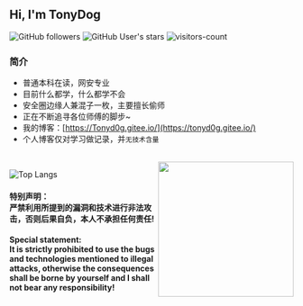 <h2> Hi, I'm TonyDog </h2>

![GitHub followers](https://img.shields.io/github/followers/TonyD0g?style=social)   ![GitHub User's stars](https://img.shields.io/github/stars/TonyD0g?style=social)   ![visitors-count](https://visitor-badge.laobi.icu/badge?page_id=TonyD0g.readme)

### 简介
- 普通本科在读，网安专业
- 目前什么都学，什么都学不会
- 安全圈边缘人兼混子一枚，主要擅长偷师
- 正在不断追寻各位师傅的脚步~
- 我的博客：[https://Tonyd0g.gitee.io/](https://tonyd0g.gitee.io/)
- 个人博客仅对学习做记录，并`无技术含量`

<br>

<img src='https://s4.ax1x.com/2022/02/19/HqcbB8.jpg' align='right' style=' width:240px;height:240 px'/>

![Top Langs](https://github-readme-stats.vercel.app/api/top-langs/?username=TonyD0g)


<h4>特别声明：<br>严禁利用所提到的漏洞和技术进行非法攻击，否则后果自负，本人不承担任何责任!</h4>

<h4>Special statement:<br>It is strictly prohibited to use the bugs and technologies mentioned to illegal attacks, otherwise the consequences shall be borne by yourself and I shall not bear any responsibility!</h4>

